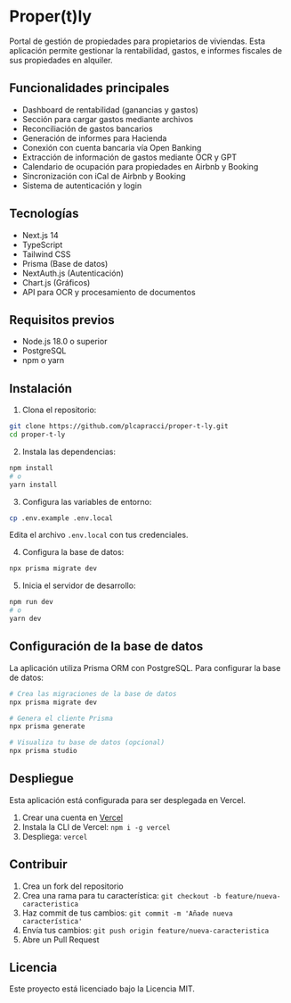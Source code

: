 # Proper(t)ly

Portal de gestión de propiedades para propietarios de viviendas. Esta aplicación permite gestionar la rentabilidad, gastos, e informes fiscales de sus propiedades en alquiler.

## Funcionalidades principales

- Dashboard de rentabilidad (ganancias y gastos)
- Sección para cargar gastos mediante archivos
- Reconciliación de gastos bancarios
- Generación de informes para Hacienda
- Conexión con cuenta bancaria vía Open Banking
- Extracción de información de gastos mediante OCR y GPT
- Calendario de ocupación para propiedades en Airbnb y Booking
- Sincronización con iCal de Airbnb y Booking
- Sistema de autenticación y login

## Tecnologías

- Next.js 14
- TypeScript
- Tailwind CSS
- Prisma (Base de datos)
- NextAuth.js (Autenticación)
- Chart.js (Gráficos)
- API para OCR y procesamiento de documentos

## Requisitos previos

- Node.js 18.0 o superior
- PostgreSQL
- npm o yarn

## Instalación

1. Clona el repositorio:
```bash
git clone https://github.com/plcapracci/proper-t-ly.git
cd proper-t-ly
```

2. Instala las dependencias:
```bash
npm install
# o
yarn install
```

3. Configura las variables de entorno:
```bash
cp .env.example .env.local
```
Edita el archivo `.env.local` con tus credenciales.

4. Configura la base de datos:
```bash
npx prisma migrate dev
```

5. Inicia el servidor de desarrollo:
```bash
npm run dev
# o
yarn dev
```

## Configuración de la base de datos

La aplicación utiliza Prisma ORM con PostgreSQL. Para configurar la base de datos:

```bash
# Crea las migraciones de la base de datos
npx prisma migrate dev

# Genera el cliente Prisma
npx prisma generate

# Visualiza tu base de datos (opcional)
npx prisma studio
```

## Despliegue

Esta aplicación está configurada para ser desplegada en Vercel.

1. Crear una cuenta en [Vercel](https://vercel.com)
2. Instala la CLI de Vercel: `npm i -g vercel`
3. Despliega: `vercel`

## Contribuir

1. Crea un fork del repositorio
2. Crea una rama para tu característica: `git checkout -b feature/nueva-caracteristica`
3. Haz commit de tus cambios: `git commit -m 'Añade nueva característica'`
4. Envía tus cambios: `git push origin feature/nueva-caracteristica`
5. Abre un Pull Request

## Licencia

Este proyecto está licenciado bajo la Licencia MIT.
